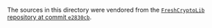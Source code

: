 The sources in this directory were vendored from the [`FreshCryptoLib` repository at commit `e2830cb`](https://github.com/rdubois-crypto/FreshCryptoLib/tree/e2830cb5d7b0f6ae35b5800287c0f5c92388070b).
